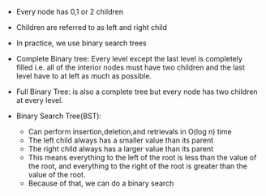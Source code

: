 * Every node has 0,1 or 2 children
* Children are referred to as left and right child
* In practice, we use binary search trees
* Complete Binary tree: Every level except the last level is completely filled i.e. all of the interior nodes must have
  two children and the last level have to at left as much as possible.
* Full Binary Tree: is also a complete tree but every node has two children at every level.

* Binary Search Tree(BST):
    * Can perform insertion,deletion,and retrievals in O(log n) time
    * The left child always has a smaller value than its parent
    * The right child always has a larger value than its parent
    * This means everything to the left of the root is less than the value of the root, and everything to the right of
      the root is greater than the value of the root.
    * Because of that, we can do a binary search
